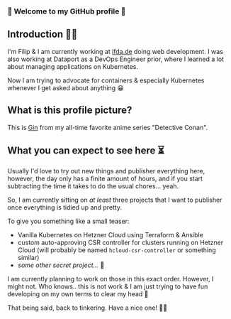### 🌠 Welcome to my GitHub profile 🌠

## Introduction 👨‍💻
I'm Filip & I am currently working at [lfda.de](https://lfda.de) doing web development.
I was also working at Dataport as a DevOps Engineer prior, where I learned a lot about managing applications on Kubernetes.

Now I am trying to advocate for containers & especially Kubernetes whenever I get asked about anything 😁

## What is this profile picture?
This is [Gin](https://detectiveconan.fandom.com/wiki/Gin) from my all-time favorite anime series "Detective Conan".

## What you can expect to see here ⏳
Usually I'd love to try out new things and publisher everything here, however, the day only has a finite amount of hours, and if you start subtracting the time it takes to do the usual chores...
yeah. 

So, I am currently sitting on *at least* three projects that I want to publisher once everything is tidied up and pretty.

To give you something like a small teaser:

* Vanilla Kubernetes on Hetzner Cloud using Terraform & Ansible
* custom auto-approving CSR controller for clusters running on Hetzner Cloud (will probably be named `hcloud-csr-controller` or something similar)
* *some other secret project...* 🤫

I am currently planning to work on those in this exact order. However, I might not. Who knows.. this is not work & I am just trying to have fun developing on my own terms to clear my head 🙂

That being said, back to tinkering. Have a nice one! 🍻😏

<!--
**filipweidemann/filipweidemann** is a ✨ _special_ ✨ repository because its `README.md` (this file) appears on your GitHub profile.

Here are some ideas to get you started:

- 🔭 I’m currently working on ...
- 🌱 I’m currently learning ...
- 👯 I’m looking to collaborate on ...
- 🤔 I’m looking for help with ...
- 💬 Ask me about ...
- 📫 How to reach me: ...
- 😄 Pronouns: ...
- ⚡ Fun fact: ...
-->
